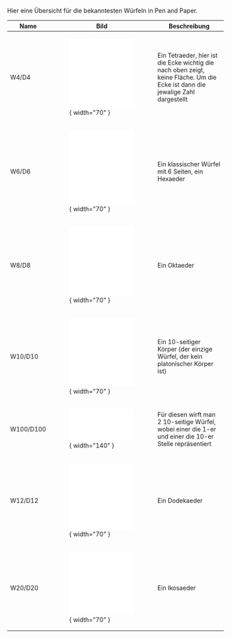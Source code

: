 Hier eine Übersicht für die bekanntesten Würfeln in Pen and Paper.

|Name|Bild|Beschreibung|
|---|---|---|
|W4/D4|<figure markdown>![D4](../assets/d4_white.png){ width="70" }</figure>|Ein Tetraeder, hier ist die Ecke wichtig die nach oben zeigt, keine Fläche. Um die Ecke ist dann die jewalige Zahl dargestellt|
|W6/D6|<figure markdown>![D6](../assets/d6_white.png){ width="70" }</figure>|Ein klassischer Würfel mit 6 Seiten, ein Hexaeder|
|W8/D8|<figure markdown>![D8](../assets/d8_white.png){ width="70" }</figure>|Ein Oktaeder|
|W10/D10|<figure markdown>![D10](../assets/d10_white.png){ width="70" }</figure>|Ein 10-seitiger Körper (der einzige Würfel, der kein platonischer Körper ist)|
|W100/D100|<figure markdown>![D100](../assets/d100_white.png){ width="140" }</figure>|Für diesen wirft man 2 10-seitige Würfel, wobei einer die 1-er und einer die 10-er Stelle repräsentiert|
|W12/D12|<figure markdown>![D12](../assets/d12_white.png){ width="70" }</figure>|Ein Dodekaeder|
|W20/D20|<figure markdown>![D20](../assets/d20_white.png){ width="70" }</figure>|Ein Ikosaeder|